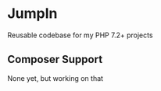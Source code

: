# JumpIn
Reusable codebase for my PHP 7.2+ projects

## Composer Support
None yet, but working on that
